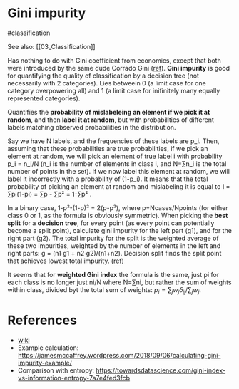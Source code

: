 # Gini impurity

#classification

See also: [[03_Classification]]

Has nothing to do with Gini coefficient from economics, except that both were introduced by the same dude Corrado Gini ([ref](https://jamesmccaffrey.wordpress.com/2018/09/06/calculating-gini-impurity-example/)). **Gini impurity** is good for quantifying the quality of classification by a decision tree (not necessarily with 2 categories). Lies betweein 0 (a limit case for one category overpowering all) and 1 (a limit case for inifinitely many equally represented categories).

Quantifies the **probability of mislabeleing an element if we pick it at random**, and then **label it at random**, but with probabilities of different labels matching observed probabilities in the distribution.

Say we have N labels, and the frequencies of these labels are p_i. Then, assuming that these probabilities are true probabilities, if we pick an element at random, we will pick an element of true label i with probability p_i = n_i/N (n_i is the number of elements in class i, and N=∑n_i is the total number of points in the set). If we now label this element at random, we will label it incorrectly with a probability of (1-p_i). It means that the total probability of picking an element at random and mislabeling it is equal to I = ∑pi(1-pi) = ∑p - ∑p² = 1-∑p² . 

In a binary case, 1-p²-(1-p)² = 2(p-p²), where p=Ncases/Npoints (for either class 0 or 1, as the formula is obviously symmetric). When picking the **best split** for a **decision tree**, for every point (as every point can potentially become a split point), calculate gini impurity for the left part (g1), and for the right part (g2). The total impurity for the split is the weighted average of these two impurities, weighted by the number of elements in the left and right parts: g = (n1∙g1 + n2∙g2)/(n1+n2). Decision split finds the split point that achieves lowest total impurity. ([ref](https://towardsdatascience.com/the-simple-math-behind-3-decision-tree-splitting-criterions-85d4de2a75fe))

It seems that for **weighted Gini index** the formula is the same, just pi for each class is no longer just ni/N where N=∑ni, but rather the sum of weights within class, divided byt the total sum of weights: $p_i = ∑_j w_j δ_{ij} / ∑_j w_j$.

# References
* [wiki](https://en.wikipedia.org/wiki/Decision_tree_learning#Gini_impurity)
* Example calculation: https://jamesmccaffrey.wordpress.com/2018/09/06/calculating-gini-impurity-example/
* Comparison with entropy: https://towardsdatascience.com/gini-index-vs-information-entropy-7a7e4fed3fcb